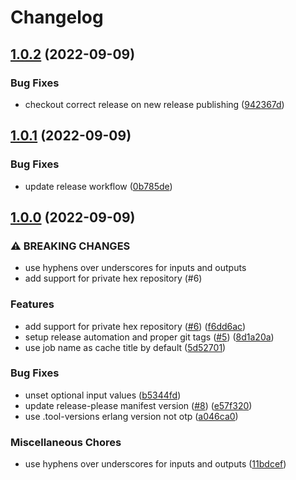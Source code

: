 # Changelog

## [1.0.2](https://github.com/stordco/actions-elixir/compare/v1.0.1...v1.0.2) (2022-09-09)


### Bug Fixes

* checkout correct release on new release publishing ([942367d](https://github.com/stordco/actions-elixir/commit/942367d837aa1dabbebf90e1f7d4d41f3b7b04a1))

## [1.0.1](https://github.com/stordco/actions-elixir/compare/v1.0.0...v1.0.1) (2022-09-09)


### Bug Fixes

* update release workflow ([0b785de](https://github.com/stordco/actions-elixir/commit/0b785de68dd00e704fa75b4df88a8bbf41d97222))

## [1.0.0](https://github.com/stordco/actions-elixir/compare/v0.1.2...v1.0.0) (2022-09-09)


### ⚠ BREAKING CHANGES

* use hyphens over underscores for inputs and outputs
* add support for private hex repository (#6)

### Features

* add support for private hex repository ([#6](https://github.com/stordco/actions-elixir/issues/6)) ([f6dd6ac](https://github.com/stordco/actions-elixir/commit/f6dd6ac2f3e602c9c0ec6450618a8b34ceaa43d8))
* setup release automation and proper git tags ([#5](https://github.com/stordco/actions-elixir/issues/5)) ([8d1a20a](https://github.com/stordco/actions-elixir/commit/8d1a20a8eeb06e55b0a84d4604852ceed7a62773))
* use job name as cache title by default ([5d52701](https://github.com/stordco/actions-elixir/commit/5d52701675c3719907ed5bfb9053ce6de605e320))


### Bug Fixes

* unset optional input values ([b5344fd](https://github.com/stordco/actions-elixir/commit/b5344fd8745eb37f7c04f5cfc164eb14ea0d04af))
* update release-please manifest version ([#8](https://github.com/stordco/actions-elixir/issues/8)) ([e57f320](https://github.com/stordco/actions-elixir/commit/e57f3205c005fd66960bce056f4c2c1d9afb5e63))
* use .tool-versions erlang version not otp ([a046ca0](https://github.com/stordco/actions-elixir/commit/a046ca0cf60d62f5fc553f75fdea89a17851b072))


### Miscellaneous Chores

* use hyphens over underscores for inputs and outputs ([11bdcef](https://github.com/stordco/actions-elixir/commit/11bdcef44b9f2858390eb9cb961bf472d54e45d8))
